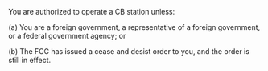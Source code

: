 You are authorized to operate a CB station unless:

(a) You are a foreign government, a representative of a foreign government, or a federal government agency; or

(b) The FCC has issued a cease and desist order to you, and the order is still in effect.

